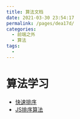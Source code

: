 ```yaml
---
title: 算法文档
date: 2021-03-30 23:54:17
permalink: /pages/dea17d/
categories:
  - 前端之外
  - 算法
tags:
  - 
---
```


# 算法学习
- [快速排序](https://www.cnblogs.com/fivestudy/p/10012193.html)
- [JS排序算法](https://github.com/hustcc/JS-Sorting-Algorithm)
